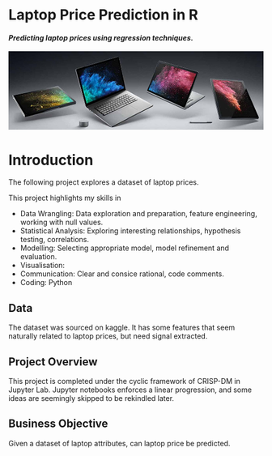 # Laptop Price Prediction in R
#### *Predicting laptop prices using regression techniques.*

![Laptop Banner](assets/laptop-banner.jpg)

# Introduction
The following project explores a dataset of laptop prices.

This project highlights my skills in 
- Data Wrangling: Data exploration and preparation, feature engineering, working with null values.
- Statistical Analysis: Exploring interesting relationships, hypothesis testing, correlations.
- Modelling: Selecting appropriate model, model refinement and evaluation.
- Visualisation:
- Communication: Clear and consice rational, code comments.
- Coding: Python


## Data

The dataset was sourced on kaggle. It has some features that seem naturally related to laptop prices, but need signal extracted.


## Project Overview

This project is completed under the cyclic framework of CRISP-DM in Jupyter Lab. 
Jupyter notebooks enforces a linear progression, and some ideas are seemingly skipped to be rekindled later.

## Business Objective

Given a dataset of laptop attributes, can laptop price be predicted.